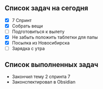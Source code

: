 
## Список задач на сегодня
- [x] 7 Спринт
- [x] Собрать вещи 
- [ ] Подготовиться к вылету
- [x] Не забыть положить таблетки для папы
- [x] Посылка из Новосибирска
- [ ] Зарядка с утра

## Список выполненных задач
- Закончил тему 2 спринта 7
- Законспектировал в Obsidian

